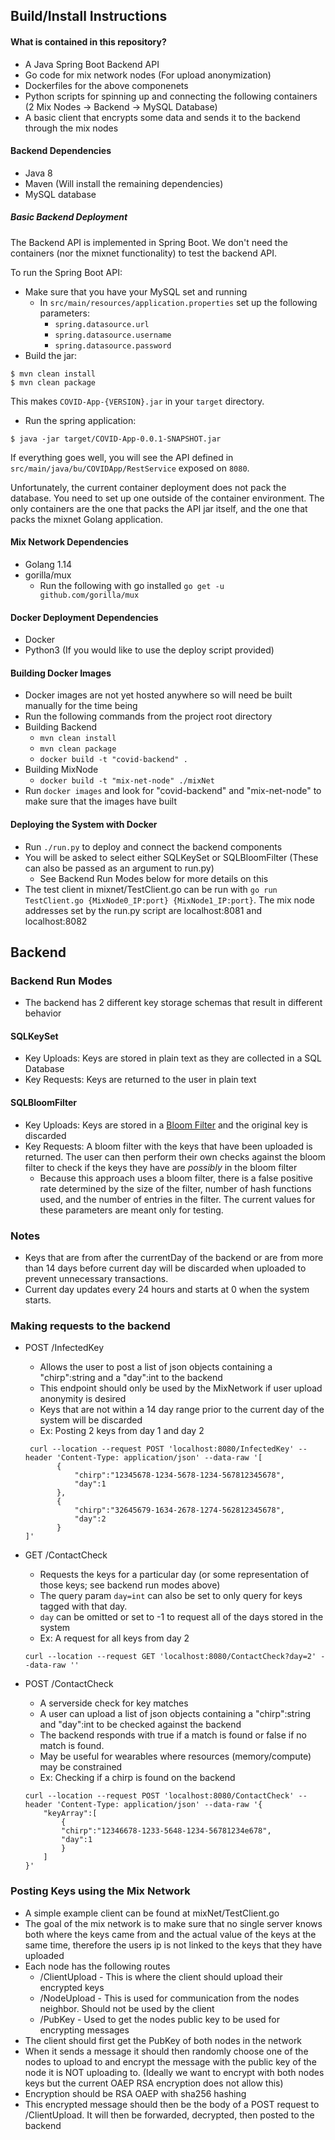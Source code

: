 ## Build/Install Instructions
#### What is contained in this repository?
 * A Java Spring Boot Backend API
 * Go code for mix network nodes (For upload anonymization)
 * Dockerfiles for the above componenets
 * Python scripts for spinning up and connecting the following containers (2 Mix Nodes -> Backend -> MySQL Database)
 * A basic client that encrypts some data and sends it to the backend through the mix nodes

#### Backend Dependencies
 * Java 8
 * Maven (Will install the remaining dependencies)
 * MySQL database

##### Basic Backend Deployment
The Backend API is implemented in Spring Boot. We don't need the
containers (nor the mixnet functionality) to test the backend API.

To run the Spring Boot API:
- Make sure that you have your MySQL set and running
  - In `src/main/resources/application.properties` set up the following parameters:
    - `spring.datasource.url`
    - `spring.datasource.username`
    - `spring.datasource.password`
- Build the jar:

``` shell
$ mvn clean install
$ mvn clean package
```
This makes `COVID-App-{VERSION}.jar` in your `target` directory.
- Run the spring application:

``` shell
$ java -jar target/COVID-App-0.0.1-SNAPSHOT.jar
```
If everything goes well, you will see the API defined in `src/main/java/bu/COVIDApp/RestService` exposed on `8080`.

Unfortunately, the current container deployment does not pack the
database. You need to set up one outside of the container
environment. The only containers are the one that packs the API jar
itself, and the one that packs the mixnet Golang application.

#### Mix Network Dependencies
 * Golang 1.14
 * gorilla/mux
 	* Run the following with go installed `go get -u github.com/gorilla/mux`

#### Docker Deployment Dependencies
 * Docker
 * Python3 (If you would like to use the deploy script provided)


#### Building Docker Images
 * Docker images are not yet hosted anywhere so will need be built manually for the time being
 * Run the following commands from the project root directory
 * Building Backend
 	* `mvn clean install`
 	* `mvn clean package`
	* `docker build -t "covid-backend" .`
 * Building MixNode
 	* `docker build -t "mix-net-node" ./mixNet`
 * Run `docker images` and look for "covid-backend" and "mix-net-node" to make sure that the images have built

#### Deploying the System with Docker
 * Run `./run.py` to deploy and connect the backend components
 * You will be asked to select either SQLKeySet or SQLBloomFilter (These can also be passed as an argument to run.py)
 	* See Backend Run Modes below for more details on this
 * The test client in mixnet/TestClient.go can be run with  `go run TestClient.go {MixNode0_IP:port} {MixNode1_IP:port}`. The mix node addresses set by the run.py script are localhost:8081 and localhost:8082

## Backend
### Backend Run Modes
 * The backend has 2 different key storage schemas that result in different behavior
#### SQLKeySet
 * Key Uploads: Keys are stored in plain text as they are collected in a SQL Database
 * Key Requests: Keys are returned to the user in plain text
#### SQLBloomFilter
 * Key Uploads: Keys are stored in a [Bloom Filter](https://en.wikipedia.org/wiki/Bloom_filter) and the original key is discarded
 * Key Requests: A bloom filter with the keys that have been uploaded is returned. The user can then perform their own checks against the bloom filter to check if the keys they have are *possibly* in the bloom filter
 	* Because this approach uses a bloom filter, there is a false positive rate determined by the size of the filter, number of hash functions used, and the number of entries in the filter. The current values for these parameters are meant only for testing.

### Notes
 * Keys that are from after the currentDay of the backend or are from more than 14 days before current day will be discarded when uploaded to prevent unnecessary transactions.
 * Current day updates every 24 hours and starts at 0 when the system starts.
### Making requests to the backend
 * POST /InfectedKey
	 * Allows the user to post a list of json objects containing a "chirp":string and a "day":int to the backend
	 * This endpoint should only be used by the MixNetwork if user upload anonymity is desired
	 * Keys that are not within a 14 day range prior to the current day of the system will be discarded
 	 * Ex: Posting 2 keys from day 1 and day 2
     ```
	  curl --location --request POST 'localhost:8080/InfectedKey' --header 'Content-Type: application/json' --data-raw '[
			{
				"chirp":"12345678-1234-5678-1234-567812345678",
				"day":1
			},
			{
				"chirp":"32645679-1634-2678-1274-562812345678",
				"day":2
			}
	]'
	```
 * GET /ContactCheck
 	* Requests the keys for a particular day (or some representation of those keys; see backend run modes above)
 	* The query param `day=int` can also be set to only query for keys tagged with that day.
	* `day` can be omitted or set to -1 to request all of the days stored in the system
  	* Ex: A request for all keys from day 2
    ```
    curl --location --request GET 'localhost:8080/ContactCheck?day=2' --data-raw ''
    ```

 * POST /ContactCheck
 	* A serverside check for key matches
	* A user can upload a list of json objects containing a "chirp":string and "day":int to be checked against the backend
	* The backend responds with true if a match is found or false if no match is found.
	* May be useful for wearables where resources (memory/compute) may be constrained
 	* Ex: Checking if a chirp is found on the backend
    ```
    curl --location --request POST 'localhost:8080/ContactCheck' --header 'Content-Type: application/json' --data-raw '{
		"keyArray":[
			{
			"chirp":"12346678-1233-5648-1234-56781234e678",
			"day":1
			}
		]
	}'
    ```
### Posting Keys using the Mix Network
 * A simple example client can be found at mixNet/TestClient.go
 * The goal of the mix network is to make sure that no single server knows both where the keys came from and the actual value of the keys at the same time, therefore the users ip is not linked to the keys that they have uploaded
 * Each node has the following routes
 	* /ClientUpload - This is where the client should upload their encrypted keys
	* /NodeUpload - This is used for communication from the nodes neighbor. Should not be used by the client
	* /PubKey - Used to get the nodes public key to be used for encrypting messages
 * The client should first get the PubKey of both nodes in the network
 * When it sends a message it should then randomly choose one of the nodes to upload to and encrypt the message with the public key of the node it is NOT uploading to. (Ideally we want to encrypt with both nodes keys but the current OAEP RSA encryption does not allow this)
 * Encryption should be RSA OAEP with sha256 hashing
 * This encrypted message should then be the body of a POST request to /ClientUpload. It will then be forwarded, decrypted, then posted to the backend
